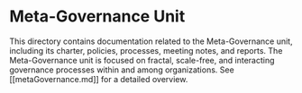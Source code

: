 # Meta-Governance Unit

This directory contains documentation related to the Meta-Governance unit, including its charter, policies, processes, meeting notes, and reports. The Meta-Governance unit is focused on fractal, scale-free, and interacting governance processes within and among organizations. See [[metaGovernance.md]] for a detailed overview. 